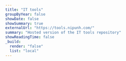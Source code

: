 ```yaml
---
title: "IT tools"
groupByYear: false
showDate: false
showSummary: true
externalUrl: "https://tools.nipunh.com/"
summary: "Hosted version of the IT tools repository"
showReadingTime: false
_build:
  render: "false"
  list: "local"
---
```

